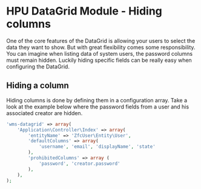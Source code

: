 # HPU DataGrid Module - Hiding columns
One of the core features of the DataGrid is allowing your users to select the data they want to show.
But with great flexibility comes some responsibility. You can imagine when listing data of system users, the password columns must remain hidden.
Luckily hiding specific fields can be really easy when configuring the DataGrid.

## Hiding a column
Hiding columns is done by defining them in a configuration array. Take a look at the example below where
the password fields from a user and his associated creator are hidden. 

```php
'wms-datagrid' => array(
    'Application\Controller\Index' => array(
        'entityName' => 'ZfcUser\Entity\User',
        'defaultColumns' => array(
            'username', 'email', 'displayName', 'state'
        ),
        'prohibitedColumns' => array (
            'password', 'creator.password'
        ),
    ),
);
```
    